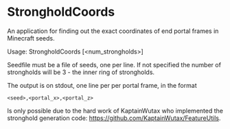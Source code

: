 # StrongholdCoords

An application for finding out the exact coordinates of end
portal frames in Minecraft seeds.

Usage: StrongholdCoords <mcversion> <seedfile> [<num_strongholds>]

Seedfile must be a file of seeds, one per line. If not specified the
number of strongholds will be 3 - the inner ring of strongholds.

The output is on stdout, one line per per portal frame, in the format

    <seed>,<portal_x>,<portal_z>
    
    
Is only possible due to the hard work of KaptainWutax who implemented
the stronghold generation code: https://github.com/KaptainWutax/FeatureUtils.
